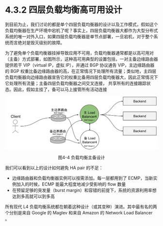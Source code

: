 # 4.3.2 四层负载均衡高可用设计

到目前为止，我们讨论的都是单个四层负载均衡器的设计以及工作模式，假如这个负载均衡器在生产环境中宕机了呢？事实上，四层负载均衡器大都作为大型分布式系统的唯一对外入口，如果四层负载均衡器是单节点部署，一旦宕机，对于整个系统而言绝对是毁灭级别的故障。

为了避免单个负载均衡器挂掉导致应用不可用，负载均衡器通常都是以高可用对（主备）方式部署，如图所示，这种高可用典型的设置包括，一对主备边缘路由器提供若干 VIP（virtual IP，虚拟 IP），并通过 BGP 协议通告 VIP，主边缘路由器的 BGP 权重比备边缘路由器的高，在正常情况下处理所有流量；类似地，主四层负载均衡器向边缘路由器宣告它的权重比备用四层负载均衡器大，因此正常情况下它处理所有流量；主备四层负载均衡器之间交叉连接， 共享所有的连接跟踪状态。因此，假如主挂了，备可以马上接管所有活动连接

<div  align="center">
	<img src="../assets/balancer-ha.svg" width = "600"  align=center />
	<p>图4-4 负载均衡主备设计</p>
</div>


我们可以看到以上的设计如何避免 HA pair 的不足：

- 边缘路由器和负载均衡器实例可以按需添加。每一层都用到了 ECMP，当新实例加入的时候，ECMP 能最大程度地减少受影响的 flow 数量
- 在预留足够的突发量（burst margin）和容错的前提下，系统的资源利用率想达到多高就可以到多高


所有现代 L4 负载均衡系统都在朝着这种设计（或其变种）演进。其中最有名的两个分别是来自 Google 的 Maglev 和来自 Amazon 的 Network Load Balancer 。